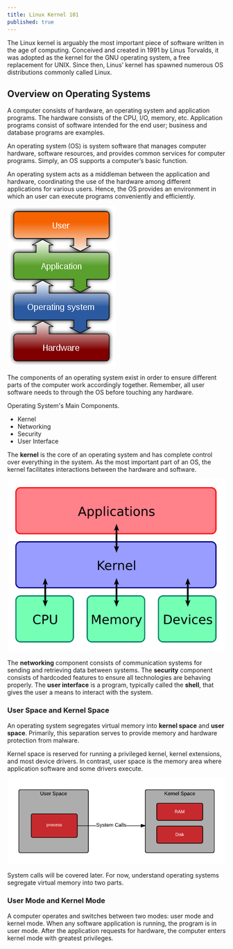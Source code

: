 ```yaml
---
title: Linux Kernel 101
published: true
---
```


The Linux kernel is arguably the most important piece of software written in the age of computing. Conceived and created in 1991 by Linus Torvalds, it was adopted as the kernel for the GNU operating system, a free replacement for UNIX. Since then, Linus’ kernel has spawned numerous OS distributions commonly called Linux.  

## Overview on Operating Systems 
A computer consists of hardware, an operating system and application programs. The hardware consists of the CPU, I/O, memory, etc. Application programs consist of software intended for the end user; business and database programs are examples.

An operating system (OS) is system software that manages computer hardware, software resources, and provides common services for computer programs. Simply, an OS supports a computer’s basic function. 

An operating system acts as a middleman between the application and hardware, coordinating the use of the hardware among different applications for various users. Hence, the OS provides an environment in which an user can execute programs conveniently and efficiently.  

![Computer System View](photos/Kernel-101/OS-Placement.png)

The components of an operating system exist in order to ensure different parts of the computer work accordingly together. Remember, all user software needs to through the OS before touching any hardware.

Operating System's Main Components.
- Kernel
- Networking
- Security
- User Interface

The **kernel** is the core of an operating system and has complete control over everything in the system. As the most important part of an OS, the kernel facilitates interactions between the hardware and software.

![Kernel Layout](photos/Kernel-101/kernel.svg)

The **networking** component consists of communication systems for sending and retrieving data between systems. The **security** component consists of hardcoded features to ensure all technologies are behaving properly. The **user interface** is a program, typically called the **shell**, that gives the user a means to interact with the system.

### User Space and Kernel Space
An operating system segregates virtual memory into **kernel space** and **user space**. Primarily, this separation serves to provide memory and hardware protection from malware. 

Kernel space is reserved for running a privileged kernel, kernel extensions, and most device drivers. In contrast, user space is the memory area where application software and some drivers execute. 

![User Space and Kernel Space](photos/Kernel-101/spaces.png)

System calls will be covered later. For now, understand operating systems segregate virtual memory into two parts.   

### User Mode and Kernel Mode 

A computer operates and switches between two modes: user mode and kernel mode. When any software application is running, the program is in user mode. After the application requests for hardware, the computer enters kernel mode with greatest privileges.